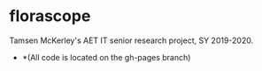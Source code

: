 # florascope
Tamsen McKerley's AET IT senior research project, SY 2019-2020.

* *(All code is located on the gh-pages branch)
